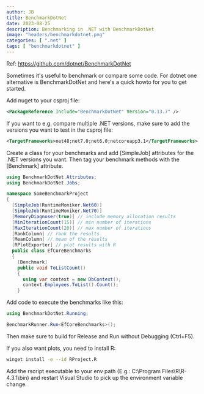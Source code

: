 ```yaml
---
author: JB
title: BenchmarkDotNet
date: 2023-08-25
description: Benchmarking in .NET with BenchmarkDotNet
image: "headers/benchmarkdotnet.png"
categories: [ ".net" ]
tags: [ "benchmarkdotnet" ]
---
```


Ref: https://github.com/dotnet/BenchmarkDotNet

Sometimes it's useful to benchmark or compare some code. For dotnet one alternative is BenchmarkDotNet and here's a quick howto for you to get started.

Add nuget to your csproj file:
```xml
<PackageReference Include="BenchmarkDotNet" Version="0.13.7" />
```

If you want to e.g. compare multiple .NET versions, make sure to add the versions you want to test in the csproj file:

```xml
<TargetFrameworks>net48;net7.0;net6.0;netcoreapp3.1</TargetFrameworks>
```

Create a class for your benchmarks and add [SimpleJob] attributes for the .NET versions you want. Then tag your benchmark methods with the [Benchmark] attribute.

```cs
using BenchmarkDotNet.Attributes;
using BenchmarkDotNet.Jobs;

namespace SomeBenchmarkProject
{
  [SimpleJob(RuntimeMoniker.Net60)]
  [SimpleJob(RuntimeMoniker.Net70)]
  [MemoryDiagnoser(true)] // include memory allocation results
  [MinIterationCount(15)] // min number of iterations
  [MaxIterationCount(20)] // max number of iterations
  [RankColumn] // rank the results
  [MeanColumn] // mean of the results
  [RPlotExporter] // plot results with R
  public class EfCoreBenchmarks
  {
    [Benchmark]
    public void ToListCount()
    {
      using var context = new DbContext();
      context.Employees.ToList().Count();
    }
```

Add code to execute the benchmarks like this:

```cs
using BenchmarkDotNet.Running;

BenchmarkRunner.Run<EfCoreBenchmarks>();
```

Then make sure to build for Release and Run without Debugging (Ctrl+F5).


If you also want plots, you need to install R:

```bash
winget install -e --id RProject.R
```

Add the rscript executable to your env path (E.g.: C:\Program Files\R\R-4.3.1\bin) and restart Visual Studio to pick up the environment variable change.
